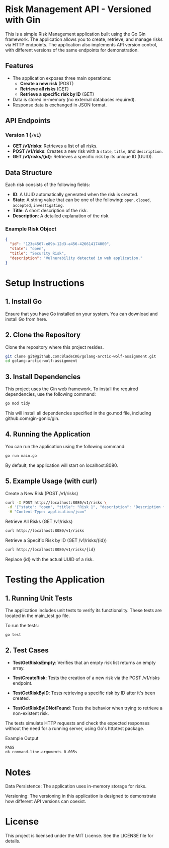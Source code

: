 # Risk Management API - Versioned with Gin

This is a simple Risk Management application built using the Go Gin framework. The application allows you to create, retrieve, and manage risks via HTTP endpoints. The application also implements API version control, with different versions of the same endpoints for demonstration.

## Features

- The application exposes three main operations:
  - **Create a new risk** (POST)
  - **Retrieve all risks** (GET)
  - **Retrieve a specific risk by ID** (GET)
- Data is stored in-memory (no external databases required).
- Response data is exchanged in JSON format.

## API Endpoints

### Version 1 (`/v1`)

- **GET /v1/risks**: Retrieves a list of all risks.
- **POST /v1/risks**: Creates a new risk with a `state`, `title`, and `description`.
- **GET /v1/risks/{id}**: Retrieves a specific risk by its unique ID (UUID).

## Data Structure

Each risk consists of the following fields:

- **ID**: A UUID automatically generated when the risk is created.
- **State**: A string value that can be one of the following: `open`, `closed`, `accepted`, `investigating`.
- **Title**: A short description of the risk.
- **Description**: A detailed explanation of the risk.

### Example Risk Object

```json
{
  "id": "123e4567-e89b-12d3-a456-426614174000",
  "state": "open",
  "title": "Security Risk",
  "description": "Vulnerability detected in web application."
}
```

# Setup Instructions

## 1. Install Go

Ensure that you have Go installed on your system. You can download and install Go from here.

## 2. Clone the Repository

Clone the repository where this project resides.

```bash
git clone git@github.com:BladeCKG/golang-arctic-wolf-assignment.git
cd golang-arctic-wolf-assignment
```

## 3. Install Dependencies

This project uses the Gin web framework. To install the required dependencies, use the following command:

```bash
go mod tidy
```

This will install all dependencies specified in the go.mod file, including github.com/gin-gonic/gin.

## 4. Running the Application

You can run the application using the following command:

```bash
go run main.go
```

By default, the application will start on localhost:8080.

## 5. Example Usage (with curl)

Create a New Risk (POST /v1/risks)

```bash
curl -X POST http://localhost:8080/v1/risks \
 -d '{"state": "open", "title": "Risk 1", "description": "Description for Risk 1"}' \
 -H "Content-Type: application/json"
```

Retrieve All Risks (GET /v1/risks)

```bash
curl http://localhost:8080/v1/risks
```

Retrieve a Specific Risk by ID (GET /v1/risks/{id})

```bash
curl http://localhost:8080/v1/risks/{id}
```

Replace {id} with the actual UUID of a risk.

# Testing the Application

## 1. Running Unit Tests

The application includes unit tests to verify its functionality. These tests are located in the main_test.go file.

To run the tests:

```bash
go test
```

## 2. Test Cases

- **TestGetRisksEmpty**: Verifies that an empty risk list returns an empty array.

- **TestCreateRisk**: Tests the creation of a new risk via the POST /v1/risks endpoint.

- **TestGetRiskByID**: Tests retrieving a specific risk by ID after it's been created.

- **TestGetRiskByIDNotFound**: Tests the behavior when trying to retrieve a non-existent risk.

The tests simulate HTTP requests and check the expected responses without the need for a running server, using Go's httptest package.

Example Output

```bash
PASS
ok command-line-arguments 0.005s
```

# Notes

Data Persistence: The application uses in-memory storage for risks.

Versioning: The versioning in this application is designed to demonstrate how different API versions can coexist.

# License

This project is licensed under the MIT License. See the LICENSE file for details.
